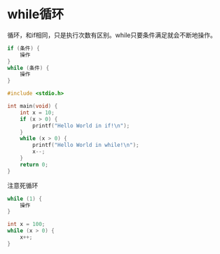 # while循环

循环，和if相同，只是执行次数有区别。while只要条件满足就会不断地操作。

```c
if (条件) {
	操作
}
while (条件) {
	操作
}
```

```c
#include <stdio.h>

int main(void) {
    int x = 10;
    if (x > 0) {
        printf("Hello World in if!\n");
    }
    while (x > 0) {
        printf("Hello World in while!\n");
        x--;
    }
    return 0;
}
```

注意死循环

```c
while (1) {
    操作
}

int x = 100;
while (x > 0) {
    x++;
}
```

